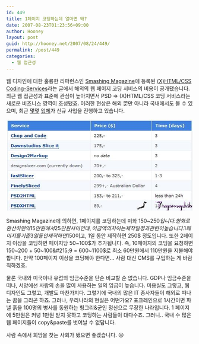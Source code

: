```yaml
---
id: 449
title: 1페이지 코딩하는데 얼마면 돼?
date: 2007-08-23T01:23:56+09:00
author: Hooney
layout: post
guid: http://hooney.net/2007/08/24/449/
permalink: /post/449
categories:
  - 웹 접근성
---
```

웹 디자인에 대한 훌륭한 리퍼런스인 [Smashing Magazine](http://www.smashingmagazine.com/)에 등록된 [(X)HTML/CSS Coding-Services](http://www.smashingmagazine.com/2007/08/23/xhtmlcss-coding-services/)라는 글에서 해외의 웹 페이지 코딩 서비스의 비용이 공개됐습니다. 최근 웹 접근성과 표준에 관심이 높아지면서 PSD => (X)HTML/CSS 코딩 서비스라는 새로운 비즈니스 영역이 조성됐죠. 이러한 현상은 해외 뿐만 아니라 국내에서도 볼 수 있으며, 최근 [몇몇](http://forum.standardmag.org/viewtopic.php?id=1464) [업체](http://forum.standardmag.org/viewtopic.php?id=1279)가 신규 사업을 진행하고 있습니다.

[<img src="/wp-content/uploads/2007/08/coding-services.jpg" width="506" height="246" alt="coding-services.jpg" class="imageframe" />](http://www.smashingmagazine.com/2007/08/23/xhtmlcss-coding-services/)

Smashing Magazine에 의하면, 1페이지를 코딩하는데 미화 150~250$입니다. 한화로 환산하면 약 15만원에서 25만원 사이인데, 이 금액의 차이는 제작 일정과 관련이 높습니다. 1페이지를 기준 3일 동안 제작하면 150$이고, 1일 동안 제작하면 250$ 정도입니다. 또한 2페이지 이상을 코딩하면 페이지당 50~100$가 추가됩니다. 즉, 10페이지의 코딩을 요청하면 150~200 + 50~100&#215;9 = 600~1100$로 최소 60만원에서 110만원을 지불해야 합니다. 만약 100페이지 이상을 코딩해야 한다면&#8230; 사람 대신 CMS를 구입하는 게 바람직하겠죠.

물론 국내와 미국이나 유럽의 임금수준을 단순 비교할 순 없습니다. GDP나 임금수준을 떠나, 서양에선 사람의 손을 많이 사용하는 일의 임금이 높습니다. 미용실도 그렇고, 웹디자인도 그렇고, 개발도 마찬가지다. 그렇기에 국내의 많은 IT 종사자들이 해외로 떠나는 꿈을 그리곤 하죠. 그러나, 우리나라의 현실은 어떤가요? 포크레인으로 1시간이면 파낼 흙을 100명의 병사를 동원하는 헝그리&군인 정신으로 무장한 나라입니다. 1 페이지에 5만원은 커녕 1만원 받지 못하고 코딩하는 사람들이 대다수죠. 그러니.. 국내 수 많은 웹 페이지들이 copy&paste를 벗어날 수 없답니다.

사람 속에서 희망을 찾는 사회가 됐으면 좋겠습니다. 😛